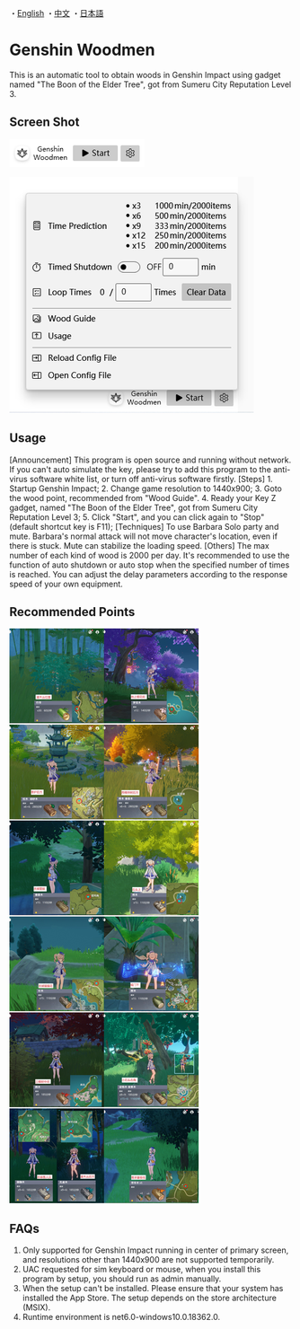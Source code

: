・[English](README.md) ・[中文](README.zh.md) ・[日本語](README.jp.md)

# Genshin Woodmen

This is an automatic tool to obtain woods in Genshin Impact using gadget named "The Boon of the Elder Tree", got from Sumeru City Reputation Level 3.

## Screen Shot

![](assets/image1.en.png)

![](assets/image2.en.png)

## Usage

[Announcement]&#10;This program is open source and running without network. If you can't auto simulate the key, please try to add this program to the anti-virus software white list, or turn off anti-virus software firstly.&#10;&#10;[Steps]&#10;1. Startup Genshin Impact;&#10;2. Change game resolution to 1440x900;&#10;3. Goto the wood point, recommended from "Wood Guide".&#10;4. Ready your Key Z gadget, named "The Boon of the Elder Tree", got from Sumeru City Reputation Level 3;&#10;5. Click "Start", and you can click again to "Stop" (default shortcut key is F11);&#10;&#10;[Techniques]&#10;To use Barbara Solo party and mute. Barbara's normal attack will not move character's location, even if there is stuck. Mute can stabilize the loading speed.&#10;&#10;[Others]&#10;The max number of each kind of wood is 2000 per day. It's recommended to use the function of auto shutdown or auto stop when the specified number of times is reached. You can adjust the delay parameters according to the response speed of your own equipment.



## Recommended Points

![usage](src/GenshinWoodmen/Resources/usage.jpg)



## FAQs

1. Only supported for Genshin Impact running in center of primary screen, and resolutions other than 1440x900 are not supported temporarily.
2. UAC requested for sim keyboard or mouse, when you install this program by setup, you should run as admin manually.
3. When the setup can't be installed. Please ensure that your system has installed the App Store. The setup depends on the store architecture (MSIX).
4. Runtime environment is net6.0-windows10.0.18362.0.

